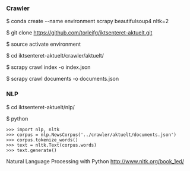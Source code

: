 ### Crawler

$ conda create --name environment scrapy beautifulsoup4 nltk=2

$ git clone https://github.com/torleifg/iktsenteret-aktuelt.git

$ source activate environment

$ cd iktsenteret-aktuelt/crawler/aktuelt/

$ scrapy crawl index -o index.json

$ scrapy crawl documents -o documents.json

### NLP

$ cd iktsenteret-aktuelt/nlp/

$ python

````
>>> import nlp, nltk
>>> corpus = nlp.NewsCorpus('../crawler/aktuelt/documents.json')
>>> corpus.tokenize_words()
>>> text = nltk.Text(corpus.words)
>>> text.generate()
````

Natural Language Processing with Python
http://www.nltk.org/book_1ed/



